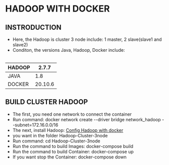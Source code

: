 # HADOOP WITH DOCKER
## INSTRODUCTION
* Here, the Hadoop is cluster 3 node include: 1 master, 2 slave(slave1 and slave2)
* Conditon, the versions Java, Hadoop, Docker include: 
 <table>
 
|  HADOOP  |  2.7.7   |
| ---------|----------|
|   JAVA   |    1.8   |
|  DOCKER  |  20.10.6 |
 
## BUILD CLUSTER HADOOP
* The first, you need one network to connect the container
* Run command: docker network create --driver bridge network_hadoop --subnet=172.16.0.0/16
* The next, install Hadoop: [Config Hadoop with docker](https://github.com/TrieanNguyen/Hadoop-Cluster-3node.git)
* you want in the folder Hadoop-Cluster-3node
* Run command: cd Hadoop-Cluster-3node
* Run the command to build Images:    docker-compose build
* Run the command to build Container: docker-compose up
* If you want stop the Container:     docker-compose down 
 
